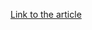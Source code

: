 [Link to the article](https://www.team-cymru.com/post/inside-the-icedid-backconnect-protocol-part-2)
